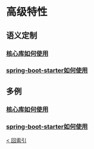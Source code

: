 # 高级特性
## 语义定制
### [**核心库**如何使用](semantic/core/README.md)
### [**spring-boot-starter**如何使用](semantic/boot-starter/README.md)

## 多例
### [**核心库**如何使用](multiton/core/README.md)
### [**spring-boot-starter**如何使用](multiton/boot-starter/README.md)

[< 回索引](../../README.md)